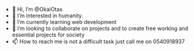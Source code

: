 - 👋 Hi, I’m @OkaiOtas
- 👀 I’m interested in humanity.
- 🌱 I’m currently learning web development 
- 💞️ I’m looking to collaborate on projects and to create free working and essential projects for society
- 📫 How to reach me is not a difficult task just call me on 0540918937

<!---
OkaiOtas/OkaiOtas is a ✨ special ✨ repository because its `README.md` (this file) appears on your GitHub profile.
You can click the Preview link to take a look at your changes.
--->
